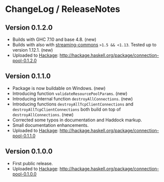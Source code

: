 # ChangeLog / ReleaseNotes

## Version 0.1.2.0

* Builds with GHC 7.10 and base 4.8. (new)
* Builds with also with [streaming-commons][] `>1.5 && <1.13`. Tested up to
  version 1.12.1. (new)
* Uploaded to [Hackage][]:
  <http://hackage.haskell.org/package/connection-pool-0.1.2.0>


## Version 0.1.1.0

* Package is now buildable on Windows. (new)
* Introducing function `validateResourcePoolParams`. (new)
* Introducing internal function `destroyAllConnections`. (new)
* Introducing functions `destroyAllTcpClientConnections` and
  `destroyAllTcpClientConnections` both build on top of
  `destroyAllConnections`. (new)
* Corrected some typos in documentation and Haddock markup.
* Small documentation enhancements.
* Uploaded to [Hackage][]:
  <http://hackage.haskell.org/package/connection-pool-0.1.1.0>


## Version 0.1.0.0

* First public release.
* Uploaded to [Hackage][]:
  <http://hackage.haskell.org/package/connection-pool-0.1.0.0>



[Hackage]:
  http://hackage.haskell.org/
  "HackageDB (or just Hackage) is a collection of releases of Haskell packages."
[streaming-commons]:
  http://hackage.haskell.org/package/streaming-commons
  "Low-dependency functionality commonly needed by various streaming data libraries"

<!--
  vim: filetype=markdown softtabstop=4 shiftwidth=4 expandtab
-->
